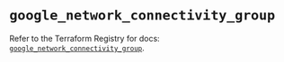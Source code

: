 # `google_network_connectivity_group`

Refer to the Terraform Registry for docs: [`google_network_connectivity_group`](https://registry.terraform.io/providers/hashicorp/google/6.21.0/docs/resources/network_connectivity_group).
